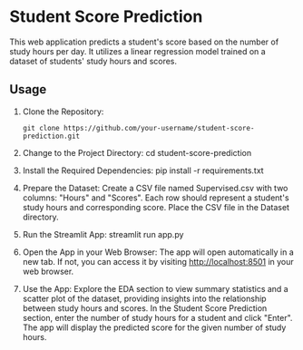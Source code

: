 # Student Score Prediction

This web application predicts a student's score based on the number of study hours per day. It utilizes a linear regression model trained on a dataset of students' study hours and scores.

## Usage

1. Clone the Repository:

   ```shell
   git clone https://github.com/your-username/student-score-prediction.git

2. Change to the Project Directory:
     cd student-score-prediction

3. Install the Required Dependencies:
    pip install -r requirements.txt

4. Prepare the Dataset:
Create a CSV file named Supervised.csv with two columns: "Hours" and "Scores". Each row should represent a student's study hours and corresponding score.
Place the CSV file in the Dataset directory.

5. Run the Streamlit App:
    streamlit run app.py

6. Open the App in your Web Browser:
The app will open automatically in a new tab. If not, you can access it by visiting [http://localhost:8501](https://huggingface.co/spaces/Saaquib/student-score) in your web browser.

7.  Use the App:
Explore the EDA section to view summary statistics and a scatter plot of the dataset, providing insights into the relationship between study hours and scores.
In the Student Score Prediction section, enter the number of study hours for a student and click "Enter".
The app will display the predicted score for the given number of study hours.








